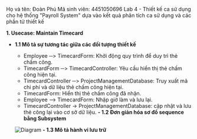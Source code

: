 Họ và tên: Đoàn Phú  Mã sinh viên: 4451050696
Lab 4 - Thiết kế ca sử dụng cho hệ thống "Payroll System" dựa vào kết quả phân tích ca sử dụng và các phần tử thiết kế

**1. Usecase: Maintain Timecard**
- **1.1 Mô tả sự tương tác giữa các đối tượng thiết kế**
  - Employee ─> TimecardForm: Khởi động quy trình để duy trì thẻ chấm công.
  - TimecardForm ─> TimecardController: Yêu cầu hiển thị thẻ chấm công hiện tại.
  - TimecardController ─> ProjectManagementDatabase: Truy xuất mã chi phí và dữ liệu thẻ chấm công hiện tại.
  - TimecardForm: Hiển thị thẻ chấm công đã nhận.
  - Employee –> TimecardForm: Nhập giờ làm và lưu lại.
  - TimecardController -> ProjectManagementDatabase: cập nhật và lưu thẻ công lại vào cơ sở dữ liệu.
**- 1.2 Đơn giản hóa sơ đồ sequence bằng Subsystem**

  ![Diagram](https://www.planttext.com/api/plantuml/png/Z99DJiD038NtFeMNiCW5ka2LqY0sHKZb0cx62WFp4smFKWx52LYmu41SWQ1IY21HMSp2bZy_lwTvVtbTgv5OYG507tn2oSe0vYqmRbcLEiQT3MDLuOuV2wUMSUEf4ue0r5eMR68Vyi2CfDW0D5XTuAsFt9AuoonnXP5yil4TksVdC1sO0dLE9Za4bXMwj-S-q313_KnziZUIxxcrBQNnNDcGqPwKLzYnrNSa7TVPiIxYn-u1A2ASR4OJguKpXQt8jxUl1GjgVw9nNdzvdCbltCTobOleM1yiNPUuPz5_9gdqnATYN4gnz8xi93r9SIe606jERlnW7m000F__0m00)
  **- 1.3 Mô tả hành vi lưu trữ**
  
